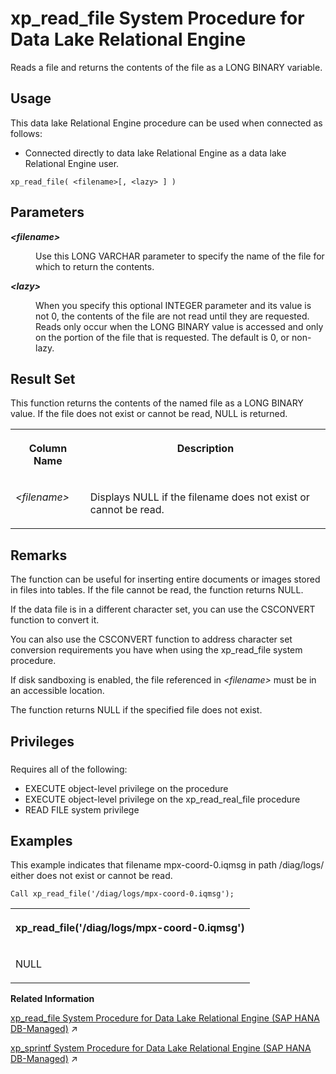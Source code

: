 <!-- loio3beb56b86c5f101495dbf54443bd191d -->

# xp\_read\_file System Procedure for Data Lake Relational Engine

Reads a file and returns the contents of the file as a LONG BINARY variable.



<a name="loio3beb56b86c5f101495dbf54443bd191d__section_idn_b13_b4b"/>

## Usage

This data lake Relational Engine procedure can be used when connected as follows:

-   Connected directly to data lake Relational Engine as a data lake Relational Engine user.



```
xp_read_file( <filename>[, <lazy> ] )
```



<a name="loio3beb56b86c5f101495dbf54443bd191d__xp_read_file_parm1"/>

## Parameters


<dl>
<dt><b>

*<filename\>* 

</b></dt>
<dd>

Use this LONG VARCHAR parameter to specify the name of the file for which to return the contents.



</dd><dt><b>

*<lazy\>* 

</b></dt>
<dd>

When you specify this optional INTEGER parameter and its value is not 0, the contents of the file are not read until they are requested. Reads only occur when the LONG BINARY value is accessed and only on the portion of the file that is requested. The default is 0, or non-lazy.



</dd>
</dl>



<a name="loio3beb56b86c5f101495dbf54443bd191d__xp_read_file_returns1"/>

## Result Set

This function returns the contents of the named file as a LONG BINARY value. If the file does not exist or cannot be read, NULL is returned.


<table>
<tr>
<th valign="top">

Column Name

</th>
<th valign="top">

Description

</th>
</tr>
<tr>
<td valign="top">

*<filename\>*

</td>
<td valign="top">

Displays NULL if the filename does not exist or cannot be read.

</td>
</tr>
</table>



<a name="loio3beb56b86c5f101495dbf54443bd191d__xp_read_file_remarks1"/>

## Remarks

The function can be useful for inserting entire documents or images stored in files into tables. If the file cannot be read, the function returns NULL.

If the data file is in a different character set, you can use the CSCONVERT function to convert it.

You can also use the CSCONVERT function to address character set conversion requirements you have when using the xp\_read\_file system procedure.

If disk sandboxing is enabled, the file referenced in *<filename\>* must be in an accessible location.

The function returns NULL if the specified file does not exist.



<a name="loio3beb56b86c5f101495dbf54443bd191d__xp_read_file_priv1"/>

## Privileges



### 

Requires all of the following:

-   EXECUTE object-level privilege on the procedure
-   EXECUTE object-level privilege on the xp\_read\_real\_file procedure
-   READ FILE system privilege



<a name="loio3beb56b86c5f101495dbf54443bd191d__xp_read_file_example1"/>

## Examples

This example indicates that filename mpx-coord-0.iqmsg in path /diag/logs/ either does not exist or cannot be read.

```
Call xp_read_file('/diag/logs/mpx-coord-0.iqmsg');
```


<table>
<tr>
<th valign="top">

xp\_read\_file\('/diag/logs/mpx-coord-0.iqmsg'\)

</th>
</tr>
<tr>
<td valign="top">

NULL

</td>
</tr>
</table>

**Related Information**  


[xp_read_file System Procedure for Data Lake Relational Engine (SAP HANA DB-Managed)](https://help.sap.com/viewer/a898e08b84f21015969fa437e89860c8/2024_1_QRC/en-US/3802bd2d3a464336b1abe16107b12e47.html "Reads a file and returns the contents of the file as a LONG BINARY variable.") :arrow_upper_right:

[xp_sprintf System Procedure for Data Lake Relational Engine (SAP HANA DB-Managed)](https://help.sap.com/viewer/a898e08b84f21015969fa437e89860c8/2024_1_QRC/en-US/bcaf180e679e43d78733830fb7e4c2fa.html "Builds a result string from a set of input strings.") :arrow_upper_right:

